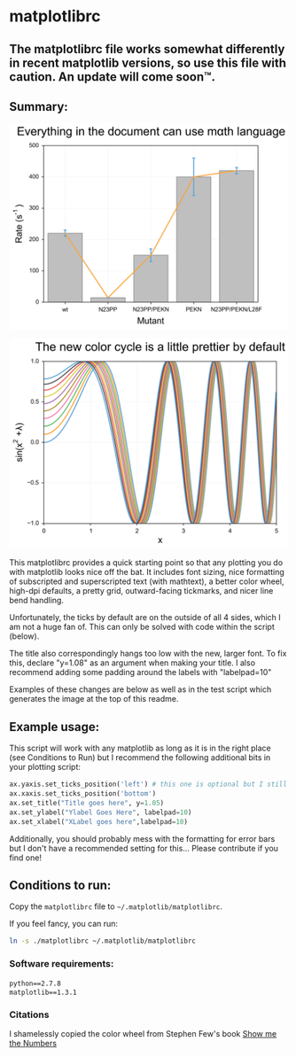 matplotlibrc
======================
## The matplotlibrc file works somewhat differently in recent matplotlib versions, so use this file with caution. An update will come soon™.

## Summary:

![example_image](test.png)

![example_image_2](test2.png)

This matplotlibrc provides a quick starting point so that any plotting you do with matplotlib looks nice off the bat. It includes font sizing, nice formatting of subscripted and superscripted text (with mathtext), a better color wheel, high-dpi defaults, a pretty grid, outward-facing tickmarks, and nicer line bend handling.

Unfortunately, the ticks by default are on the outside of all 4 sides, which I am not a huge fan of. This can only be solved with code within the script (below).

The title also correspondingly hangs too low with the new, larger font. To fix this, declare "y=1.08" as an argument when making your title. I also recommend adding some padding around the labels with "labelpad=10"

Examples of these changes are below as well as in the test script which generates the image at the top of this readme.

## Example usage:

This script will work with any matplotlib as long as it is in the right place (see Conditions to Run) but I recommend the following additional bits in your plotting script:

```python
ax.yaxis.set_ticks_position('left') # this one is optional but I still recommend it...
ax.xaxis.set_ticks_position('bottom')
ax.set_title("Title goes here", y=1.05)
ax.set_ylabel("Ylabel Goes Here", labelpad=10)
ax.set_xlabel("XLabel goes here",labelpad=10)
```

Additionally, you should probably mess with the formatting for error bars but I don't have a recommended setting for this... Please contribute if you find one!

## Conditions to run:

Copy the `matplotlibrc` file to `~/.matplotlib/matplotlibrc`.

If you feel fancy, you can run:

```bash
ln -s ./matplotlibrc ~/.matplotlib/matplotlibrc
```

### Software requirements:

```
python==2.7.8
matplotlib==1.3.1
```

### Citations
I shamelessly copied the color wheel from Stephen Few's book [Show me the Numbers](http://www.amazon.com/Show-Me-Numbers-Designing-Enlighten/dp/0970601972/ref=sr_1_1?s=books&ie=UTF8&qid=1376149971&sr=1-1&keywords=show+me+the+numbers)
